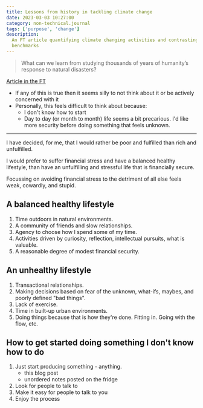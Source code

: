 ```yaml
---
title: Lessons from history in tackling climate change
date: 2023-03-03 10:27:00
category: non-technical.journal
tags: ['purpose', 'change']
description:
  An FT article quantifying climate changing activities and contrasting them with otherwise familiar
  benchmarks
---
```


> What can we learn from studying thousands of years of humanity’s response to natural disasters?

[Article in the FT](https://www.ft.com/content/33e66ae3-dac2-4cc0-b859-79edc7dd07dd)

- If any of this is true then it seems silly to not think about it or be actively concerned with it
- Personally, this feels difficult to think about because:
  - I don't know how to start
  - Day to day (or month to month) life seems a bit precarious. I'd like more security before doing
    something that feels unknown.

---

I have decided, for me, that I would rather be poor and fulfilled than rich and unfulfilled.

I would prefer to suffer financial stress and have a balanced healthy lifestyle, than have an
unfulfilling and stressful life that is financially secure.

Focussing on avoiding financial stress to the detriment of all else feels weak, cowardly, and stupid.

## A balanced healthy lifestyle

1. Time outdoors in natural environments.
2. A community of friends and slow relationships.
3. Agency to choose how I spend some of my time.
4. Activities driven by curiosity, reflection, intellectual pursuits, what is valuable.
5. A reasonable degree of modest financial security.

## An unhealthy lifestyle

1. Transactional relationships.
2. Making decisions based on fear of the unknown, what-ifs, maybes, and poorly defined "bad things".
3. Lack of exercise.
4. Time in built-up urban environments.
5. Doing things because that is how they're done. Fitting in. Going with the flow, etc.

## How to get started doing something I don't know how to do

1. Just start producing something - anything.
   - this blog post
   - unordered notes posted on the fridge
2. Look for people to talk to
3. Make it easy for people to talk to you
4. Enjoy the process
